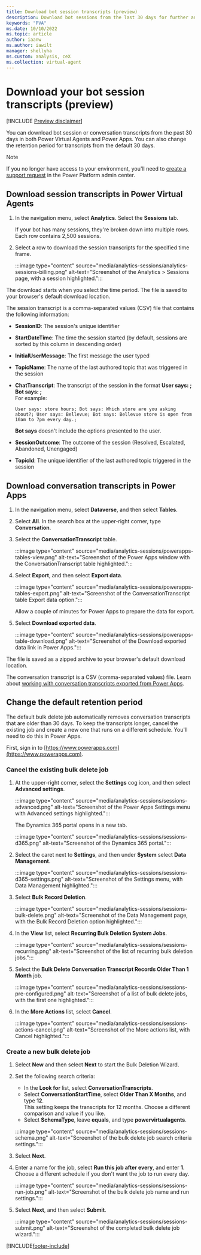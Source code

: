 ```yaml
---
title: Download bot session transcripts (preview)
description: Download bot sessions from the last 30 days for further analysis in Power Virtual Agents preview.
keywords: "PVA"
ms.date: 10/10/2022
ms.topic: article
author: iaanw
ms.author: iawilt
manager: shellyha
ms.custom: analysis, ceX
ms.collection: virtual-agent
---
```


# Download your bot session transcripts (preview)

[!INCLUDE [Preview disclaimer](includes/public-preview-disclaimer.md)]

You can download bot session or conversation transcripts from the past 30 days in both Power Virtual Agents and Power Apps. You can also change the retention period for transcripts from the default 30 days.

> [!NOTE]
> If you no longer have access to your environment, you'll need to [create a support request](https://admin.powerplatform.microsoft.com/support) in the Power Platform admin center.

## Download session transcripts in Power Virtual Agents

1. In the navigation menu, select **Analytics**. Select the **Sessions** tab.

    If your bot has many sessions, they're broken down into multiple rows. Each row contains 2,500 sessions.

1. Select a row to download the session transcripts for the specified time frame.

    :::image type="content" source="media/analytics-sessions/analytics-sessions-billing.png" alt-text="Screenshot of the Analytics > Sessions page, with a session highlighted.":::

The download starts when you select the time period. The file is saved to your browser's default download location.

The session transcript is a comma-separated values (CSV) file that contains the following information:

- **SessionID**: The session's unique identifier
- **StartDateTime**: The time the session started (by default, sessions are sorted by this column in descending order)
- **InitialUserMessage**: The first message the user typed
- **TopicName**: The name of the last authored topic that was triggered in the session
- **ChatTranscript**: The transcript of the session in the format **User says: ; Bot says: ;**  
    For example:

    ```text
    User says: store hours; Bot says: Which store are you asking about?; User says: Bellevue; Bot says: Bellevue store is open from 10am to 7pm every day.;
    ```

    **Bot says** doesn't include the options presented to the user.

- **SessionOutcome**: The outcome of the session (Resolved, Escalated, Abandoned, Unengaged)
- **TopicId**: The unique identifier of the last authored topic triggered in the session

## Download conversation transcripts in Power Apps

1. In the navigation menu, select **Dataverse**, and then select **Tables**.

1. Select **All**. In the search box at the upper-right corner, type **Conversation**.

1. Select the **ConversationTranscript** table.

    :::image type="content" source="media/analytics-sessions/powerapps-tables-view.png" alt-text="Screenshot of the Power Apps window with the ConversationTranscript table highlighted.":::

1. Select **Export**, and then select **Export data**.

    :::image type="content" source="media/analytics-sessions/powerapps-tables-export.png" alt-text="Screenshot of the ConversationTranscript table Export data option.":::

    Allow a couple of minutes for Power Apps to prepare the data for export.

1. Select **Download exported data**.

    :::image type="content" source="media/analytics-sessions/powerapps-table-download.png" alt-text="Screenshot of the Download exported data link in Power Apps.":::

The file is saved as a zipped archive to your browser's default download location.

The conversation transcript is a CSV (comma-separated values) file. Learn about [working with conversation transcripts exported from Power Apps](analytics-sessions-transcripts.md).

## Change the default retention period

The default bulk delete job automatically removes conversation transcripts that are older than 30 days. To keep the transcripts longer, cancel the existing job and create a new one that runs on a different schedule. You'll need to do this in Power Apps.

First, sign in to [https://www.powerapps.com](https://www.powerapps.com).

### Cancel the existing bulk delete job

1. At the upper-right corner, select the **Settings** cog icon, and then select **Advanced settings**.

    :::image type="content" source="media/analytics-sessions/sessions-advanced.png" alt-text="Screenshot of the Power Apps Settings menu with Advanced settings highlighted.":::

    The Dynamics 365 portal opens in a new tab.

    :::image type="content" source="media/analytics-sessions/sessions-d365.png" alt-text="Screenshot of the Dynamics 365 portal.":::

1. Select the caret next to **Settings**, and then under **System** select **Data Management**.

    :::image type="content" source="media/analytics-sessions/sessions-d365-settings.png" alt-text="Screenshot of the Settings menu, with Data Management highlighted.":::

1. Select **Bulk Record Deletion**.

    :::image type="content" source="media/analytics-sessions/sessions-bulk-delete.png" alt-text="Screenshot of the Data Management page, with the Bulk Record Deletion option highlighted.":::

1. In the **View** list, select **Recurring Bulk Deletion System Jobs**.

    :::image type="content" source="media/analytics-sessions/sessions-recurring.png" alt-text="Screenshot of the list of recurring bulk deletion jobs.":::

1. Select the **Bulk Delete Conversation Transcript Records Older Than 1 Month** job.

    :::image type="content" source="media/analytics-sessions/sessions-pre-configured.png" alt-text="Screenshot of a list of bulk delete jobs, with the first one highlighted.":::

1. In the **More Actions** list, select **Cancel**.

    :::image type="content" source="media/analytics-sessions/sessions-actions-cancel.png" alt-text="Screenshot of the More actions list, with Cancel highlighted.":::

### Create a new bulk delete job

1. Select **New** and then select **Next** to start the Bulk Deletion Wizard.

1. Set the following search criteria:

    - In the **Look for** list, select **ConversationTranscripts**.
    - Select **ConversationStartTime**, select **Older Than X Months**, and type **12**.  
    This setting keeps the transcripts for 12 months. Choose a different comparison and value if you like.
    - Select **SchemaType**, leave **equals**, and type **powervirtualagents**.

    :::image type="content" source="media/analytics-sessions/sessions-schema.png" alt-text="Screenshot of the bulk delete job search criteria settings.":::

1. Select **Next**.

1. Enter a name for the job, select **Run this job after every**, and enter **1**.  
    Choose a different schedule if you don't want the job to run every day.

    :::image type="content" source="media/analytics-sessions/sessions-run-job.png" alt-text="Screenshot of the bulk delete job name and run settings.":::

1. Select **Next**, and then select **Submit**.

    :::image type="content" source="media/analytics-sessions/sessions-submit.png" alt-text="Screenshot of the completed bulk delete job wizard.":::

[!INCLUDE[footer-include](includes/footer-banner.md)]
